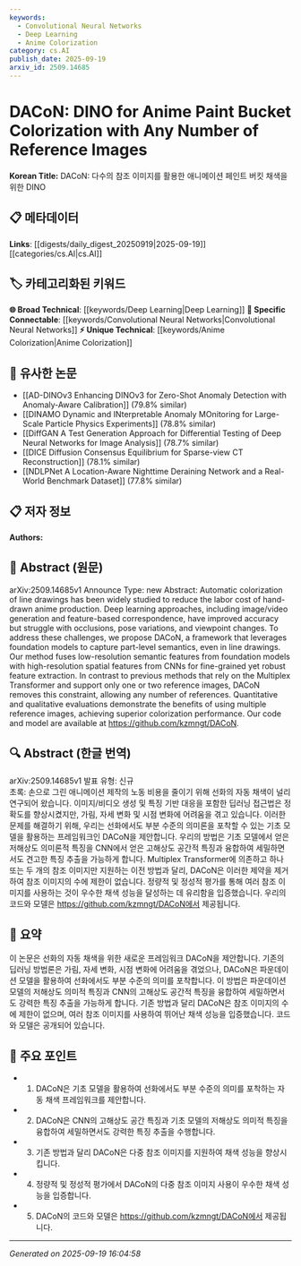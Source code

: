 ```yaml
---
keywords:
  - Convolutional Neural Networks
  - Deep Learning
  - Anime Colorization
category: cs.AI
publish_date: 2025-09-19
arxiv_id: 2509.14685
---
```


<!-- KEYWORD_LINKING_METADATA:
{
  "processed_timestamp": "2025-09-22 21:50:52.047467",
  "vocabulary_version": "1.0",
  "selected_keywords": [
    "Convolutional Neural Networks",
    "Deep Learning",
    "Anime Colorization"
  ],
  "rejected_keywords": [
    "Foundation Models"
  ],
  "similarity_scores": {
    "Convolutional Neural Networks": 0.88,
    "Deep Learning": 0.85,
    "Anime Colorization": 0.78
  },
  "extraction_method": "AI_prompt_based",
  "budget_applied": true
}
-->


# DACoN: DINO for Anime Paint Bucket Colorization with Any Number of Reference Images

**Korean Title:** DACoN: 다수의 참조 이미지를 활용한 애니메이션 페인트 버킷 채색을 위한 DINO

## 📋 메타데이터

**Links**: [[digests/daily_digest_20250919|2025-09-19]]   [[categories/cs.AI|cs.AI]]

## 🏷️ 카테고리화된 키워드
**🌐 Broad Technical**: [[keywords/Deep Learning|Deep Learning]]
**🔗 Specific Connectable**: [[keywords/Convolutional Neural Networks|Convolutional Neural Networks]]
**⚡ Unique Technical**: [[keywords/Anime Colorization|Anime Colorization]]

## 🔗 유사한 논문
- [[AD-DINOv3 Enhancing DINOv3 for Zero-Shot Anomaly Detection with Anomaly-Aware Calibration]] (79.8% similar)
- [[DINAMO Dynamic and INterpretable Anomaly MOnitoring for Large-Scale Particle Physics Experiments]] (78.8% similar)
- [[DiffGAN A Test Generation Approach for Differential Testing of Deep Neural Networks for Image Analysis]] (78.7% similar)
- [[DICE Diffusion Consensus Equilibrium for Sparse-view CT Reconstruction]] (78.1% similar)
- [[NDLPNet A Location-Aware Nighttime Deraining Network and a Real-World Benchmark Dataset]] (77.8% similar)

## 📋 저자 정보

**Authors:** 

## 📄 Abstract (원문)

arXiv:2509.14685v1 Announce Type: new 
Abstract: Automatic colorization of line drawings has been widely studied to reduce the labor cost of hand-drawn anime production. Deep learning approaches, including image/video generation and feature-based correspondence, have improved accuracy but struggle with occlusions, pose variations, and viewpoint changes. To address these challenges, we propose DACoN, a framework that leverages foundation models to capture part-level semantics, even in line drawings. Our method fuses low-resolution semantic features from foundation models with high-resolution spatial features from CNNs for fine-grained yet robust feature extraction. In contrast to previous methods that rely on the Multiplex Transformer and support only one or two reference images, DACoN removes this constraint, allowing any number of references. Quantitative and qualitative evaluations demonstrate the benefits of using multiple reference images, achieving superior colorization performance. Our code and model are available at https://github.com/kzmngt/DACoN.

## 🔍 Abstract (한글 번역)

arXiv:2509.14685v1 발표 유형: 신규  
초록: 손으로 그린 애니메이션 제작의 노동 비용을 줄이기 위해 선화의 자동 채색이 널리 연구되어 왔습니다. 이미지/비디오 생성 및 특징 기반 대응을 포함한 딥러닝 접근법은 정확도를 향상시켰지만, 가림, 자세 변화 및 시점 변화에 어려움을 겪고 있습니다. 이러한 문제를 해결하기 위해, 우리는 선화에서도 부분 수준의 의미론을 포착할 수 있는 기초 모델을 활용하는 프레임워크인 DACoN을 제안합니다. 우리의 방법은 기초 모델에서 얻은 저해상도 의미론적 특징을 CNN에서 얻은 고해상도 공간적 특징과 융합하여 세밀하면서도 견고한 특징 추출을 가능하게 합니다. Multiplex Transformer에 의존하고 하나 또는 두 개의 참조 이미지만 지원하는 이전 방법과 달리, DACoN은 이러한 제약을 제거하여 참조 이미지의 수에 제한이 없습니다. 정량적 및 정성적 평가를 통해 여러 참조 이미지를 사용하는 것이 우수한 채색 성능을 달성하는 데 유리함을 입증했습니다. 우리의 코드와 모델은 https://github.com/kzmngt/DACoN에서 제공됩니다.

## 📝 요약

이 논문은 선화의 자동 채색을 위한 새로운 프레임워크 DACoN을 제안합니다. 기존의 딥러닝 방법론은 가림, 자세 변화, 시점 변화에 어려움을 겪었으나, DACoN은 파운데이션 모델을 활용하여 선화에서도 부분 수준의 의미를 포착합니다. 이 방법은 파운데이션 모델의 저해상도 의미적 특징과 CNN의 고해상도 공간적 특징을 융합하여 세밀하면서도 강력한 특징 추출을 가능하게 합니다. 기존 방법과 달리 DACoN은 참조 이미지의 수에 제한이 없으며, 여러 참조 이미지를 사용하여 뛰어난 채색 성능을 입증했습니다. 코드와 모델은 공개되어 있습니다.

## 🎯 주요 포인트

- 1. DACoN은 기초 모델을 활용하여 선화에서도 부분 수준의 의미를 포착하는 자동 채색 프레임워크를 제안합니다.

- 2. DACoN은 CNN의 고해상도 공간 특징과 기초 모델의 저해상도 의미적 특징을 융합하여 세밀하면서도 강력한 특징 추출을 수행합니다.

- 3. 기존 방법과 달리 DACoN은 다중 참조 이미지를 지원하여 채색 성능을 향상시킵니다.

- 4. 정량적 및 정성적 평가에서 DACoN의 다중 참조 이미지 사용이 우수한 채색 성능을 입증합니다.

- 5. DACoN의 코드와 모델은 https://github.com/kzmngt/DACoN에서 제공됩니다.

---

*Generated on 2025-09-19 16:04:58*